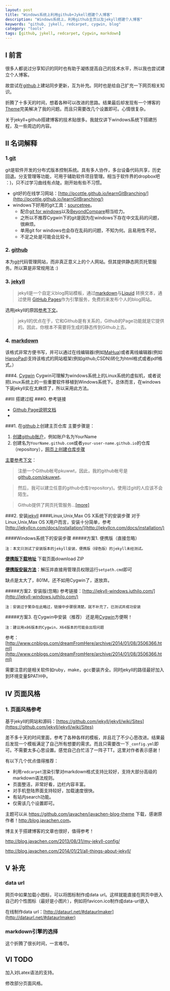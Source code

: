 ```yaml
---
layout: post
title: "Windows系统上利用github+Jykell搭建个人博客"
description: "Windows系统上，利用github主页以及jekyll搭建个人博客"
keywords: "github, jykell, redcarpet, cygwin, blog"
category: "tools"
tags: [github, jykell, redcarpet, Cygwin, markdown]
---
```


## I 前言
很多人都说过分享知识的同时也有助于凝练提高自己的技术水平，所以我也尝试建立个人博客。

故尝试在[github](https://github.com/)上建站同步更新，互为补充。同时也是给自己扩充一下网页相关知识。

折腾了十多天的时间，想着各种可以改进的思路。结果最后却发现有一个博客的[Theme](https://github.com/javachen/javachen-blog-theme)完美解决了我的问题。而且只需要改几个设置即可。心情很复杂。

关于jekyll+github搭建博客的技术贴很多。我就仅讲下windows系统下搭建历程，及一些周边的内容。

## II 名词解释

### 1.[git](http://www.git-scm.com/)
git是软件开发的分布式版本控制系统。具有多人协作，多台设备代码共享，历史回退。分支管理等功能，可用于辅助软件项目管理。相当于软件界的dropbox吧 ：)，只不过学习曲线有点陡。刚开始有些不习惯。

* git好的在线学习网站：[http://pcottle.github.io/learnGitBranching/](http://pcottle.github.io/learnGitBranching/)
* windows下好用的git工具：[sourcetree](http://www.sourcetreeapp.com/)。
    * 配合[git for windows](http://msysgit.github.io/)以及[BeyondCompare](http://www.scootersoftware.com/)相当给力。
    * 之所以不推荐Cygwin下的git是因为在windows下存在中文乱码的问题，很麻烦。
    * 单用git for windows也会存在乱码的问题，不知为何。且易用性不好。
    * 不足之处是可能会比较卡。

### 2. [github](https://github.com/)

本为[git](http://git-scm.com/)代码管理网站，而非真正意义上的个人网站。但其提供静态网页托管服务。所以算是非常规用法 :)

### 3. [jekyll](http://jekyllcn.com/)

>jekyll是一个自定义blog网站模板，通过[markdown](http://wowubuntu.com/markdown/)与[Liquid](https://docs.shopify.com/themes/liquid-documentation/basics) 转换文本，通过使用 [GitHub Pages](https://pages.github.com/)作为引擎服务，免费的来发布个人的blog网站。

选用jekyll的原因[参考下文](http://www.pkuwwt.tk/linux/2013-11-29-build-a-github-website/)。

>jekyll的优点在于，它和Github是有关系的，Github的Page功能就是它提供的。因此，你根本不需要将生成的静态传到Github上去。

### 4. [markdown](http://wowubuntu.com/markdown/)

该格式非常方便书写，并可以通过在线编辑器(例如[MaHua](http://mahua.jser.me/))或者离线编辑器(例如[HarooPad](http://pad.haroopress.com/user.html#download))支持该格式的网站框架(例如github,CSDN)转化为html格式或者pdf格式。）


###4. [Cygwin](https://cygwin.com/)
Cygwin可理解为windows系统上的Linux系统的虚拟机，或者说把Linux系统上的一些重要软件移植到Windows系统下。总体而言，在windows下装jekyll实在太麻烦了，所以采用此方法。


##III 搭建过程
###0. 参考链接
- [Github Page说明文档](https://pages.github.com/)
-

###1. 在[github](https://github.com/)上创建主页仓库
主要步骤是：

1. [创建github账户](https://github.com/join)，例如账户名为YourName
2. 创建名为`YourName.github.com`或者`your-user-name.github.io`的仓库（repository），[网页上创建仓库步骤](https://help.github.com/articles/create-a-repo/)

[主要参考下文](http://www.pkuwwt.tk/linux/2013-11-29-build-a-github-website/)：

>注册一个Github帐号pkuwwt，因此，我的github帐号是
[github.com/pkuwwt](https://github.com/pkuwwt)。

>然后，我可以建立任意的github仓库(repository)。使用过git的人应该不会陌生。

>Github提供了网页托管服务...[[more]](http://www.pkuwwt.tk/linux/2013-11-29-build-a-github-website/)

###2. 安装[jekyll](http://jekyllcn.com/)
####Linux,Unix,Max OS X系统下的安装步骤
对于Linux,Unix,Max OS X用户而言，安装十分简单，参考[http://jekyllcn.com/docs/installation/](http://jekyllcn.com/docs/installation/)

####Windows系统下的安装步骤
#####方案1. 便携版（直接忽略）

`注：本文只测试了安装版本的jekyll安装，便携版（绿色版）的jekyll未经测试。`

**[便携版下载地址](https://github.com/madhur/PortableJekyll)**
下载页面download ZIP

**[便携版安装方法](https://github.com/madhur/PortableJekyll/wiki)**：解压并直接用管理员权限运行`setpath.cmd`即可

缺点是太大了，801M，还不如用Cygwin了，遂放弃。

#####方案2. 安装版(忽略)
参考链接：[http://jekyll-windows.juthilo.com/](http://jekyll-windows.juthilo.com/)

`注：安装过于繁杂在此略过，链接中步骤很清楚。就不补充了。已测试并成功安装`

#####方案3. 在Cygwin中安装（推荐）
还是用[Cygwin](https://cygwin.com/)方便啊！

`注：建议用x86版本的Cygwin，X64版本的可能会出现问题`

参考：[http://www.cnblogs.com/dreamFromHere/archive/2014/01/08/3506366.html](http://www.cnblogs.com/dreamFromHere/archive/2014/01/08/3506366.html)

需要注意的是相关软件如ruby，make，gcc要装齐全。同时jekyll的路径最好加入到环境变量$PATH中。

## IV 页面风格

### 1. 页面风格参考

基于jekyll的网站和源码：[https://github.com/jekyll/jekyll/wiki/Sites](https://github.com/jekyll/jekyll/wiki/Sites)


差不多十天的时间里面，参考了各种各样的模板，并且花了不少心思改进。结果最后发现一个模板满足了自己所有想要的需求。而且只需要改一下`_config.yml`即可。不需要太多心思设置。感觉自己白忙活了一阵子TT。这里对作者表示感谢！

有以下几个优点值得推荐：

* 利用`redcarpet`渲染引擎对markdown格式支持比较好，支持大部分高级的markdown语法规则。
* 页面整洁，非常好看，边栏内容丰富。
* 对手机登陆界面支持较好，加载速度很快。
* 有站内search功能。
* 仅需该几个设置即可。

主题可以从 <https://github.com/javachen/javachen-blog-theme> 下载，感谢原作者！[http:/blog.javachen.com](http://blog.javachen.com)。

博主关于搭建博客的文章也很好，值得参考！

<http://blog.javachen.com/2013/08/31/my-jekyll-config/>

<http://blog.javachen.com/2014/01/21/all-things-about-jekyll/>

## V 补充

### data url

网页中如果加载小图标，可以将图标制作成data url。这样就能直接在网页中嵌入自己的个性图标（最好是小图片），例如将favicon.ico制作成data-url嵌入

在线制作data url：[http://dataurl.net/#dataurlmaker](http://dataurl.net/#dataurlmaker)

### markdown引擎的选择

这个折腾了很长时间，一言难尽。


## VI TODO

加入对Latex语法的支持。

修改部分页面风格。
